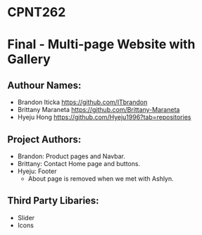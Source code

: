 # CPNT262

# Final - Multi-page Website with Gallery

## Authour Names:

- Brandon Iticka https://github.com/ITbrandon
- Brittany Maraneta https://github.com/Brittany-Maraneta
- Hyeju Hong https://github.com/Hyeju1996?tab=repositories

## Project Authors:

- Brandon: Product pages and Navbar.
- Brittany: Contact Home page and buttons.
- Hyeju: Footer
  - About page is removed when we met with Ashlyn.

## Third Party Libaries:

- Slider
- Icons

